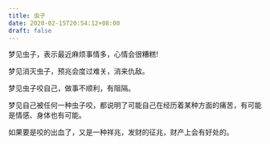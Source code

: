 ```yaml
---
title: 虫子
date: 2020-02-15T20:54:12+08:00
draft: false
---
```


梦见虫子，表示最近麻烦事情多，心情会很糟糕!

梦见消灭虫子，预兆会度过难关，消来仇敌。



梦见虫子咬自己，做事不顺利，有阻隔。



梦见自己被任何一种虫子咬，都说明了可能自己在经历着某种方面的痛苦，有可能是情感、身体也有可能。

如果要是咬的出血了，又是一种祥兆，发财的征兆，财产上会有好处的。

